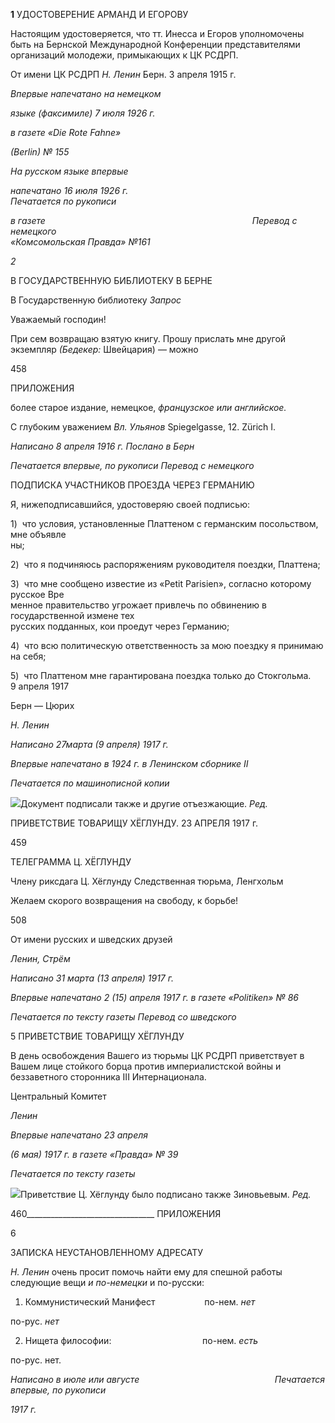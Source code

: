 **1** УДОСТОВЕРЕНИЕ АРМАНД И ЕГОРОВУ

Настоящим удостоверяется, что тт. Инесса и Егоров уполномочены быть на Берн­ской Международной Конференции представителями организаций молодежи, примы­кающих к ЦК РСДРП.

От имени ЦК РСДРП _Н. Ленин_ Берн. 3 апреля 1915 г.

_Впервые напечатано на немецком_

_языке (факсимиле) 7 июля 1926 г._

_в_ _газете_ _«Die Rote Fahne»_

_(Berlin)_ _№ 155_

_На русском языке впервые_

_напечатано 16 июля 1926 г.                                                               Печатается по рукописи_

_в газете_                                                                                    _Перевод с немецкого  
«Комсомольская Правда» №161_

_2_

В ГОСУДАРСТВЕННУЮ БИБЛИОТЕКУ В БЕРНЕ

В Государственную библиотеку _Запрос_

Уважаемый господин!

При сем возвращаю взятую книгу. Прошу прислать мне другой экземпляр _(Бедекер:_ Швейцария) — можно

  

458

  

ПРИЛОЖЕНИЯ

  

более старое издание, немецкое, _французское или английское._

С глубоким уважением _Вл. Ульянов_ Spiegelgasse, 12. Zürich I.

  

_Написано 8 апреля 1916 г. Послано в Берн_

  

_Печатается впервые, по рукописи_ _Перевод с немецкого_

  

ПОДПИСКА УЧАСТНИКОВ ПРОЕЗДА ЧЕРЕЗ ГЕРМАНИЮ

Я, нижеподписавшийся, удостоверяю своей подписью:

1)  что условия, установленные Платтеном с германским посольством, мне объявле­  
ны;

2)  что я подчиняюсь распоряжениям руководителя поездки, Платтена;

3)  что мне сообщено известие из «Petit Parisien», согласно которому русское Вре­  
менное правительство угрожает привлечь по обвинению в государственной измене тех  
русских подданных, кои проедут через Германию;

4)  что всю политическую ответственность за мою поездку я принимаю на себя;

5)  что Платтеном мне гарантирована поездка только до Стокгольма.  
9 апреля 1917

Берн — Цюрих

_Н. Ленин_

  

_Написано 27марта (9 апреля) 1917 г._

_Впервые напечатано в 1924 г. в Ленинском сборнике_ _II_

  

_Печатается по машинописной_ _копии_

  

![](file:///C:/Users/bot32/AppData/Local/Temp/msohtmlclip1/01/clip_image001.png)Документ подписали также и другие отъезжающие. _Ред._

  

ПРИВЕТСТВИЕ ТОВАРИЩУ ХЁГЛУНДУ. 23 АПРЕЛЯ 1917 г.

  

459

  

  

ТЕЛЕГРАММА Ц. ХЁГЛУНДУ

Члену риксдага Ц. Хёглунду Следственная тюрьма, Ленгхольм

Желаем скорого возвращения на свободу, к борьбе!

  

508

  

От имени русских и шведских друзей

_Ленин, Стрём_

  

_Написано 31 марта (13 апреля) 1917 г._

_Впервые напечатано 2 (15) апреля 1917 г. в газете_ _«Politiken»_ _№ 86_

  

_Печатается по тексту газеты_ _Перевод со шведского_

  

5 ПРИВЕТСТВИЕ ТОВАРИЩУ ХЁГЛУНДУ

В день освобождения Вашего из тюрьмы ЦК РСДРП приветствует в Вашем лице стойкого борца против империалистской войны и беззаветного сторонника III Интер­национала.

Центральный Комитет

_Ленин_

  

_Впервые напечатано 23 апреля_

_(6 мая) 1917 г. в газете «Правда» № 39_

  

_Печатается по тексту газеты_

  

![](file:///C:/Users/bot32/AppData/Local/Temp/msohtmlclip1/01/clip_image002.png)Приветствие Ц. Хёглунду было подписано также Зиновьевым. _Ред._

  

460________________________________ ПРИЛОЖЕНИЯ

6

ЗАПИСКА НЕУСТАНОВЛЕННОМУ АДРЕСАТУ

_Н. Ленин_ очень просит помочь найти ему для спешной работы следующие вещи _и_ _по-немецки_ и по-русски:

1. Коммунистический Манифест                    по-нем. _нет_

по-рус. _нет_

2. Нищета философии:                                     по-нем. _есть_

по-рус. нет.

_Написано в июле или августе_                                                       _Печатается впервые, по рукописи_

_1917 г._